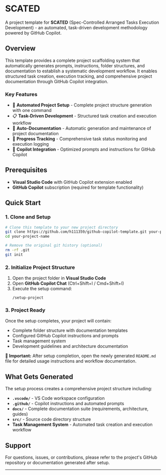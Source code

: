 # SCATED

A project template for **SCATED** (Spec-Controlled Arranged Tasks Execution Development) - an automated, task-driven development methodology powered by GitHub Copilot.

## Overview

This template provides a complete project scaffolding system that automatically generates prompts, instructions, folder structures, and documentation to establish a systematic development workflow. It enables structured task creation, execution tracking, and comprehensive project documentation through GitHub Copilot integration.

### Key Features

- 🚀 **Automated Project Setup** - Complete project structure generation with one command
- 📋 **Task-Driven Development** - Structured task creation and execution workflow
- 📖 **Auto-Documentation** - Automatic generation and maintenance of project documentation
- 🔄 **Progress Tracking** - Comprehensive task status monitoring and execution logging
- 🎯 **Copilot Integration** - Optimized prompts and instructions for GitHub Copilot

## Prerequisites

- **Visual Studio Code** with GitHub Copilot extension enabled
- **GitHub Copilot** subscription (required for template functionality)

## Quick Start

### 1. Clone and Setup

```bash
# Clone this template to your new project directory
git clone https://github.com/h111359/github-copilot-template.git your-project-name
cd your-project-name

# Remove the original git history (optional)
rm -rf .git
git init
```

### 2. Initialize Project Structure

1. Open the project folder in **Visual Studio Code**
2. Open **GitHub Copilot Chat** (Ctrl+Shift+I / Cmd+Shift+I)
3. Execute the setup command:
   ```
   /setup-project
   ```

### 3. Project Ready

Once the setup completes, your project will contain:
- Complete folder structure with documentation templates
- Configured GitHub Copilot instructions and prompts
- Task management system
- Development guidelines and architecture documentation

**📖 Important:** After setup completion, open the newly generated `README.md` file for detailed usage instructions and workflow documentation.

## What Gets Generated

The setup process creates a comprehensive project structure including:

- **`.vscode/`** - VS Code workspace configuration
- **`.github/`** - Copilot instructions and automated prompts
- **`docs/`** - Complete documentation suite (requirements, architecture, guides)
- **`src/`** - Source code directory structure
- **Task Management System** - Automated task creation and execution workflow

## Support

For questions, issues, or contributions, please refer to the project's GitHub repository or documentation generated after setup.

---
